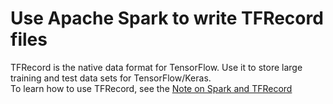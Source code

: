 # Use Apache Spark to write TFRecord files

TFRecord is the native data format for TensorFlow. Use it to store large training and test data sets for TensorFlow/Keras.  
To learn how to use TFRecord, see the [Note on Spark and TFRecord](../Spark_Notes/Spark_TFRecord_HowTo.md)  

